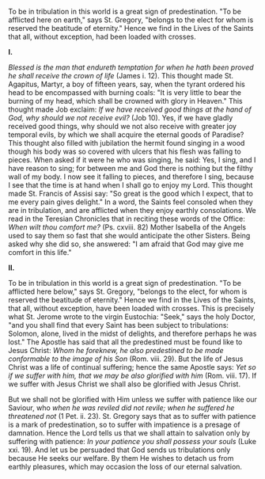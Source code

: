 
To be in tribulation in this world is a great sign of predestination. \"To be afflicted here on earth,\" says St. Gregory, \"belongs to the elect for whom is reserved the beatitude of eternity.\" Hence we find in the Lives of the Saints that all, without exception, had been loaded with crosses.

**I\.**

*Blessed is the man that endureth temptation for when he hath been proved he shall receive the crown of life* (James i. 12). This thought made St. Agapitus, Martyr, a boy of fifteen years, say, when the tyrant ordered his head to be encompassed with burning coals: \"It is very little to bear the burning of my head, which shall be crowned with glory in Heaven.\" This thought made Job exclaim: *If we have received good things at the hand of God, why should we not receive evil?* (Job 10). Yes, if we have gladly received good things, why should we not also receive with greater joy temporal evils, by which we shall acquire the eternal goods of Paradise? This thought also filled with jubilation the hermit found singing in a wood though his body was so covered with ulcers that his flesh was falling to pieces. When asked if it were he who was singing, he said: Yes, I sing, and I have reason to sing; for between me and God there is nothing but the filthy wall of my body. I now see it falling to pieces, and therefore I sing, because I see that the time is at hand when I shall go to enjoy my Lord. This thought made St. Francis of Assisi say: \"So great is the good which I expect, that to me every pain gives delight.\" In a word, the Saints feel consoled when they are in tribulation, and are afflicted when they enjoy earthly consolations. We read in the Teresian Chronicles that in reciting these words of the Office: *When wilt thou comfort me?* (Ps. cxviii. 82) Mother Isabella of the Angels used to say them so fast that she would anticipate the other Sisters. Being asked why she did so, she answered: \"I am afraid that God may give me comfort in this life.\"

**II\.**

To be in tribulation in this world is a great sign of predestination. \"To be afflicted here below,\" says St. Gregory, \"belongs to the elect, for whom is reserved the beatitude of eternity.\" Hence we find in the Lives of the Saints, that all, without exception, have been loaded with crosses. This is precisely what St. Jerome wrote to the virgin Eustochia: \"Seek,\" says the holy Doctor, \"and you shall find that every Saint has been subject to tribulations: Solomon, alone, lived in the midst of delights, and therefore perhaps he was lost.\" The Apostle has said that all the predestined must be found like to Jesus Christ: *Whom he foreknew, he also predestined to be made conformable to the image of his Son* (Rom. viii. 29). But the life of Jesus Christ was a life of continual suffering; hence the same Apostle says: *Yet so if we suffer with him, that we may be also glorified with him* (Rom. viii. 17). If we suffer with Jesus Christ we shall also be glorified with Jesus Christ.

But we shall not be glorified with Him unless we suffer with patience like our Saviour, who *when he was reviled did not revile; when he suffered he threatened not* (1 Pet. ii. 23). St. Gregory says that as to suffer with patience is a mark of predestination, so to suffer with impatience is a presage of damnation. Hence the Lord tells us that we shall attain to salvation only by suffering with patience: *In your patience you shall possess your souls* (Luke xxi. 19). And let us be persuaded that God sends us tribulations only because He seeks our welfare. By them He wishes to detach us from earthly pleasures, which may occasion the loss of our eternal salvation.

